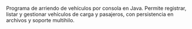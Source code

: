 Programa de arriendo de vehículos por consola en Java. Permite registrar, listar y gestionar vehículos de carga y pasajeros, con persistencia en archivos y soporte multihilo.
